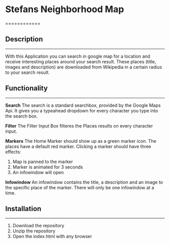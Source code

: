 # Stefans Neighborhood Map
============

## Description
--------------------
With this Application you can search in google map for a location and receive interesting places around your search result. These places (title, images and description) are downloaded from Wikipedia in a certain radius to your search result.

## Functionality
------------
**Search**
The search is a standard searchbox, provided by the Google Maps Api. It gives you a typeahead dropdown for every character you type into the search box.

**Filter**
The Filter Input Box filteres the Places results on every character input.

**Markers**
The Home Marker should show up as a green marker icon. The places have a default red marker. Clicking a marker should have three effects:

1) Map is panned to the marker
2) Marker is animated for 3 seconds
3) An infowindow will open

**Infowindow**
An infowindow contains the title, a description and an image to the specific place of the marker. There will only be one infowindow at a time.

## Installation
----------------
 1. Download the repository
 2. Unzip the repository
 3. Open the index.html with any browser

